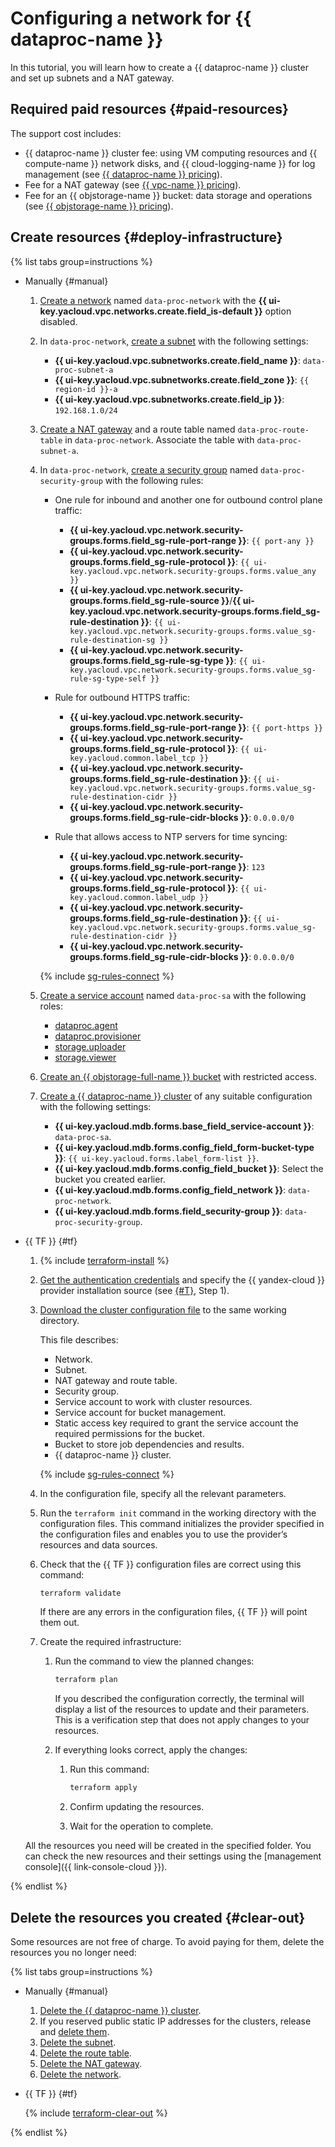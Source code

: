 # Configuring a network for {{ dataproc-name }}


In this tutorial, you will learn how to create a {{ dataproc-name }} cluster and set up subnets and a NAT gateway.


## Required paid resources {#paid-resources}

The support cost includes:

* {{ dataproc-name }} cluster fee: using VM computing resources and {{ compute-name }} network disks, and {{ cloud-logging-name }} for log management (see [{{ dataproc-name }} pricing](../../data-proc/pricing.md)).
* Fee for a NAT gateway (see [{{ vpc-name }} pricing](../../vpc/pricing.md)).
* Fee for an {{ objstorage-name }} bucket: data storage and operations (see [{{ objstorage-name }} pricing](../../storage/pricing.md)).


## Create resources {#deploy-infrastructure}

{% list tabs group=instructions %}

- Manually {#manual}

    1. [Create a network](../../vpc/operations/network-create.md) named `data-proc-network` with the **{{ ui-key.yacloud.vpc.networks.create.field_is-default }}** option disabled.
    1. In `data-proc-network`, [create a subnet](../../vpc/operations/subnet-create.md) with the following settings:

        * **{{ ui-key.yacloud.vpc.subnetworks.create.field_name }}**: `data-proc-subnet-a`
        * **{{ ui-key.yacloud.vpc.subnetworks.create.field_zone }}**: `{{ region-id }}-a`
        * **{{ ui-key.yacloud.vpc.subnetworks.create.field_ip }}**: `192.168.1.0/24`

    1. [Create a NAT gateway](../../vpc/operations/create-nat-gateway.md) and a route table named `data-proc-route-table` in `data-proc-network`. Associate the table with `data-proc-subnet-a`.

    1. In `data-proc-network`, [create a security group](../../vpc/operations/security-group-create.md) named `data-proc-security-group` with the following rules:

        * One rule for inbound and another one for outbound control plane traffic:

            * **{{ ui-key.yacloud.vpc.network.security-groups.forms.field_sg-rule-port-range }}**: `{{ port-any }}`
            * **{{ ui-key.yacloud.vpc.network.security-groups.forms.field_sg-rule-protocol }}**: `{{ ui-key.yacloud.vpc.network.security-groups.forms.value_any }}`
            * **{{ ui-key.yacloud.vpc.network.security-groups.forms.field_sg-rule-source }}**/**{{ ui-key.yacloud.vpc.network.security-groups.forms.field_sg-rule-destination }}**: `{{ ui-key.yacloud.vpc.network.security-groups.forms.value_sg-rule-destination-sg }}`
            * **{{ ui-key.yacloud.vpc.network.security-groups.forms.field_sg-rule-sg-type }}**: `{{ ui-key.yacloud.vpc.network.security-groups.forms.value_sg-rule-sg-type-self }}`

        * Rule for outbound HTTPS traffic:

            * **{{ ui-key.yacloud.vpc.network.security-groups.forms.field_sg-rule-port-range }}**: `{{ port-https }}`
            * **{{ ui-key.yacloud.vpc.network.security-groups.forms.field_sg-rule-protocol }}**: `{{ ui-key.yacloud.common.label_tcp }}`
            * **{{ ui-key.yacloud.vpc.network.security-groups.forms.field_sg-rule-destination }}**: `{{ ui-key.yacloud.vpc.network.security-groups.forms.value_sg-rule-destination-cidr }}`
            * **{{ ui-key.yacloud.vpc.network.security-groups.forms.field_sg-rule-cidr-blocks }}**: `0.0.0.0/0`

        * Rule that allows access to NTP servers for time syncing:

            * **{{ ui-key.yacloud.vpc.network.security-groups.forms.field_sg-rule-port-range }}**: `123`
            * **{{ ui-key.yacloud.vpc.network.security-groups.forms.field_sg-rule-protocol }}**: `{{ ui-key.yacloud.common.label_udp }}`
            * **{{ ui-key.yacloud.vpc.network.security-groups.forms.field_sg-rule-destination }}**: `{{ ui-key.yacloud.vpc.network.security-groups.forms.value_sg-rule-destination-cidr }}`
            * **{{ ui-key.yacloud.vpc.network.security-groups.forms.field_sg-rule-cidr-blocks }}**: `0.0.0.0/0`

        {% include [sg-rules-connect](../../_includes/data-processing/note-sg-rules.md) %}

    1. [Create a service account](../../iam/operations/sa/create.md) named `data-proc-sa` with the following roles:

        * [dataproc.agent](../../data-proc/security/index.md#dataproc-agent)
        * [dataproc.provisioner](../../data-proc/security/index.md#dataproc-provisioner)
        * [storage.uploader](../../storage/security/index.md#storage-uploader)
        * [storage.viewer](../../storage/security/index.md#storage-viewer)

    1. [Create an {{ objstorage-full-name }} bucket](../../storage/operations/buckets/create.md) with restricted access.

    1. [Create a {{ dataproc-name }} cluster](../../data-proc/operations/cluster-create.md) of any suitable configuration with the following settings:

        * **{{ ui-key.yacloud.mdb.forms.base_field_service-account }}**: `data-proc-sa`.
        * **{{ ui-key.yacloud.mdb.forms.config_field_form-bucket-type }}**: `{{ ui-key.yacloud.forms.label_form-list }}`.
        * **{{ ui-key.yacloud.mdb.forms.config_field_bucket }}**: Select the bucket you created earlier.
        * **{{ ui-key.yacloud.mdb.forms.config_field_network }}**: `data-proc-network`.
        * **{{ ui-key.yacloud.mdb.forms.field_security-group }}**: `data-proc-security-group`.

- {{ TF }} {#tf}

    1. {% include [terraform-install](../../_includes/terraform-install.md) %}
    1. [Get the authentication credentials](../../tutorials/infrastructure-management/terraform-quickstart.md#get-credentials) and specify the {{ yandex-cloud }} provider installation source (see [{#T}](../../tutorials/infrastructure-management/terraform-quickstart.md#configure-provider), Step 1).
    1. [Download the cluster configuration file](https://github.com/yandex-cloud-examples/yc-data-proc-configure-network/blob/main/data-proc-nat-gateway.tf) to the same working directory.

        This file describes:

        * Network.
        * Subnet.
        * NAT gateway and route table.
        * Security group.
        * Service account to work with cluster resources.
        * Service account for bucket management.
        * Static access key required to grant the service account the required permissions for the bucket.
        * Bucket to store job dependencies and results.
        * {{ dataproc-name }} cluster.

        {% include [sg-rules-connect](../../_includes/data-processing/note-sg-rules.md) %}

    1. In the configuration file, specify all the relevant parameters.

    1. Run the `terraform init` command in the working directory with the configuration files. This command initializes the provider specified in the configuration files and enables you to use the provider’s resources and data sources.

    1. Check that the {{ TF }} configuration files are correct using this command:

        ```bash
        terraform validate
        ```

        If there are any errors in the configuration files, {{ TF }} will point them out.

    1. Create the required infrastructure:

        1. Run the command to view the planned changes:

            ```bash
            terraform plan
            ```

            If you described the configuration correctly, the terminal will display a list of the resources to update and their parameters. This is a verification step that does not apply changes to your resources.

        1. If everything looks correct, apply the changes:

            1. Run this command:

                ```bash
                terraform apply
                ```

            1. Confirm updating the resources.

            1. Wait for the operation to complete.

    All the resources you need will be created in the specified folder. You can check the new resources and their settings using the [management console]({{ link-console-cloud }}).

{% endlist %}

## Delete the resources you created {#clear-out}

Some resources are not free of charge. To avoid paying for them, delete the resources you no longer need:

{% list tabs group=instructions %}

- Manually {#manual}

    1. [Delete the {{ dataproc-name }} cluster](../../data-proc/operations/cluster-delete.md).
    1. If you reserved public static IP addresses for the clusters, release and [delete them](../../vpc/operations/address-delete.md).
    1. [Delete the subnet](../../vpc/operations/subnet-delete.md).
    1. [Delete the route table](../../vpc/operations/delete-route-table.md).
    1. [Delete the NAT gateway](../../vpc/operations/delete-nat-gateway.md).
    1. [Delete the network](../../vpc/operations/network-delete.md).

- {{ TF }} {#tf}

    {% include [terraform-clear-out](../../_includes/mdb/terraform/clear-out.md) %}

{% endlist %}
